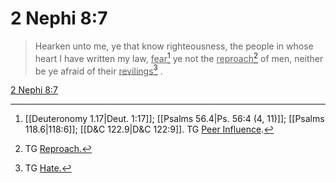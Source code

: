 # 2 Nephi 8:7

> Hearken unto me, ye that know righteousness, the people in whose heart I have written my law, <u>fear</u>[^a] ye not the <u>reproach</u>[^b] of men, neither be ye afraid of their <u>revilings</u>[^c] .

[2 Nephi 8:7](https://www.churchofjesuschrist.org/study/scriptures/bofm/2-ne/8?lang=eng&id=p7#p7)


[^a]: [[Deuteronomy 1.17|Deut. 1:17]]; [[Psalms 56.4|Ps. 56:4 (4, 11)]]; [[Psalms 118.6|118:6]]; [[D&C 122.9|D&C 122:9]]. TG [Peer Influence](https://www.churchofjesuschrist.org/study/scriptures/tg/peer-influence?lang=eng).
[^b]: TG [Reproach.](https://www.churchofjesuschrist.org/study/scriptures/tg/reproach?lang=eng)
[^c]: TG [Hate.](https://www.churchofjesuschrist.org/study/scriptures/tg/hate?lang=eng)
